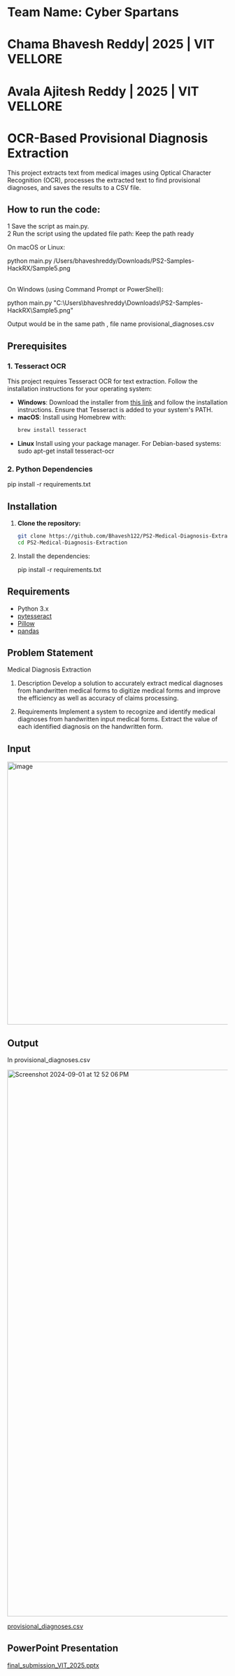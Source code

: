 # Team Name: Cyber Spartans
# Chama Bhavesh Reddy| 2025 | VIT VELLORE
# Avala Ajitesh Reddy | 2025 | VIT VELLORE


# OCR-Based Provisional Diagnosis Extraction

This project extracts text from medical images using Optical Character Recognition (OCR), processes the extracted text to find provisional diagnoses, and saves the results to a CSV file.

## How to run the code:
1 Save the script as main.py. </br>
2  Run the script using the updated file path:
Keep the path ready </br>

On macOS or Linux: </br>

python main.py /Users/bhaveshreddy/Downloads/PS2-Samples-HackRX/Sample5.png       

</br>
On Windows (using Command Prompt or PowerShell): </br>

python main.py "C:\Users\bhaveshreddy\Downloads\PS2-Samples-HackRX\Sample5.png" </br>

Output would be in the same path , file name provisional_diagnoses.csv  </br>

## Prerequisites

### 1. Tesseract OCR

This project requires Tesseract OCR for text extraction. Follow the installation instructions for your operating system:

- **Windows**: Download the installer from [this link](https://github.com/UB-Mannheim/tesseract/wiki) and follow the installation instructions. Ensure that Tesseract is added to your system's PATH.
- **macOS**: Install using Homebrew with:
  ```bash
  brew install tesseract
- **Linux** Install using your package manager. For Debian-based systems:
            sudo apt-get install tesseract-ocr

### 2. Python Dependencies
pip install -r requirements.txt

## Installation
1. **Clone the repository:**

   ```bash
   git clone https://github.com/Bhavesh122/PS2-Medical-Diagnosis-Extraction.git
   cd PS2-Medical-Diagnosis-Extraction

2. Install the dependencies:
   
    pip install -r requirements.txt



## Requirements

- Python 3.x
- [pytesseract](https://pypi.org/project/pytesseract/)
- [Pillow](https://pypi.org/project/Pillow/)
- [pandas](https://pypi.org/project/pandas/)




## Problem Statement

Medical Diagnosis Extraction
1. Description
Develop a solution to accurately extract medical diagnoses from handwritten medical forms to digitize medical forms and improve the efficiency as well as accuracy of claims processing.

2. Requirements
Implement a system to recognize and identify medical diagnoses from handwritten input medical forms.
Extract the value of each identified diagnosis on the handwritten form.

## Input
<img width="600" alt="image" src="https://github.com/user-attachments/assets/cc9b36ca-5c50-4771-9378-164688af8883">

## Output
In provisional_diagnoses.csv

<img width="1248" alt="Screenshot 2024-09-01 at 12 52 06 PM" src="https://github.com/user-attachments/assets/5759b17d-4a4d-4702-ad1a-e897ac479e88">


[provisional_diagnoses.csv](https://github.com/user-attachments/files/16827814/provisional_diagnoses.csv)

## PowerPoint Presentation


[final_submission_VIT_2025.pptx](https://github.com/user-attachments/files/16827815/final_submission_VIT_2025.pptx)



